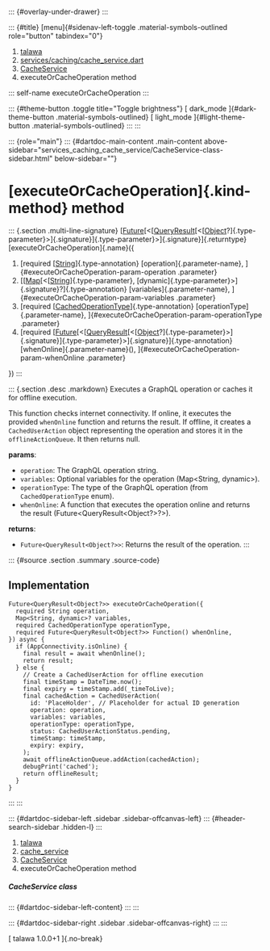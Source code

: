 ::: {#overlay-under-drawer}
:::

::: {#title}
[menu]{#sidenav-left-toggle .material-symbols-outlined role="button"
tabindex="0"}

1.  [talawa](../../index.html)
2.  [services/caching/cache_service.dart](../../services_caching_cache_service/)
3.  [CacheService](../../services_caching_cache_service/CacheService-class.html)
4.  executeOrCacheOperation method

::: self-name
executeOrCacheOperation
:::

::: {#theme-button .toggle title="Toggle brightness"}
[ dark_mode ]{#dark-theme-button .material-symbols-outlined} [
light_mode ]{#light-theme-button .material-symbols-outlined}
:::
:::

::: {role="main"}
::: {#dartdoc-main-content .main-content above-sidebar="services_caching_cache_service/CacheService-class-sidebar.html" below-sidebar=""}
<div>

# [executeOrCacheOperation]{.kind-method} method

</div>

::: {.section .multi-line-signature}
[[Future](https://api.flutter.dev/flutter/dart-core/Future-class.html)[\<[[QueryResult](https://pub.dev/documentation/graphql/5.2.0-beta.9/graphql/QueryResult-class.html)[\<[[Object](https://api.flutter.dev/flutter/dart-core/Object-class.html)?]{.type-parameter}\>]{.signature}]{.type-parameter}\>]{.signature}]{.returntype}
[executeOrCacheOperation]{.name}({

1.  [required
    [[String](https://api.flutter.dev/flutter/dart-core/String-class.html)]{.type-annotation}
    [operation]{.parameter-name},
    ]{#executeOrCacheOperation-param-operation .parameter}
2.  [[[Map](https://api.flutter.dev/flutter/dart-core/Map-class.html)[\<[[String](https://api.flutter.dev/flutter/dart-core/String-class.html)]{.type-parameter},
    [dynamic]{.type-parameter}\>]{.signature}?]{.type-annotation}
    [variables]{.parameter-name},
    ]{#executeOrCacheOperation-param-variables .parameter}
3.  [required
    [[CachedOperationType](../../enums_enums/CachedOperationType.html)]{.type-annotation}
    [operationType]{.parameter-name},
    ]{#executeOrCacheOperation-param-operationType .parameter}
4.  [required
    [[Future](https://api.flutter.dev/flutter/dart-core/Future-class.html)[\<[[QueryResult](https://pub.dev/documentation/graphql/5.2.0-beta.9/graphql/QueryResult-class.html)[\<[[Object](https://api.flutter.dev/flutter/dart-core/Object-class.html)?]{.type-parameter}\>]{.signature}]{.type-parameter}\>]{.signature}]{.type-annotation}
    [whenOnline]{.parameter-name}(),
    ]{#executeOrCacheOperation-param-whenOnline .parameter}

})
:::

::: {.section .desc .markdown}
Executes a GraphQL operation or caches it for offline execution.

This function checks internet connectivity. If online, it executes the
provided `whenOnline` function and returns the result. If offline, it
creates a `CachedUserAction` object representing the operation and
stores it in the `offlineActionQueue`. It then returns null.

**params**:

-   `operation`: The GraphQL operation string.
-   `variables`: Optional variables for the operation (Map\<String,
    dynamic\>).
-   `operationType`: The type of the GraphQL operation (from
    `CachedOperationType` enum).
-   `whenOnline`: A function that executes the operation online and
    returns the result (Future\<QueryResult\<Object?\>?\>).

**returns**:

-   `Future<QueryResult<Object?>>`: Returns the result of the operation.
:::

::: {#source .section .summary .source-code}
## Implementation

``` language-dart
Future<QueryResult<Object?>> executeOrCacheOperation({
  required String operation,
  Map<String, dynamic>? variables,
  required CachedOperationType operationType,
  required Future<QueryResult<Object?>> Function() whenOnline,
}) async {
  if (AppConnectivity.isOnline) {
    final result = await whenOnline();
    return result;
  } else {
    // Create a CachedUserAction for offline execution
    final timeStamp = DateTime.now();
    final expiry = timeStamp.add(_timeToLive);
    final cachedAction = CachedUserAction(
      id: 'PlaceHolder', // Placeholder for actual ID generation
      operation: operation,
      variables: variables,
      operationType: operationType,
      status: CachedUserActionStatus.pending,
      timeStamp: timeStamp,
      expiry: expiry,
    );
    await offlineActionQueue.addAction(cachedAction);
    debugPrint('cached');
    return offlineResult;
  }
}
```
:::
:::

::: {#dartdoc-sidebar-left .sidebar .sidebar-offcanvas-left}
::: {#header-search-sidebar .hidden-l}
:::

1.  [talawa](../../index.html)
2.  [cache_service](../../services_caching_cache_service/)
3.  [CacheService](../../services_caching_cache_service/CacheService-class.html)
4.  executeOrCacheOperation method

##### CacheService class

::: {#dartdoc-sidebar-left-content}
:::
:::

::: {#dartdoc-sidebar-right .sidebar .sidebar-offcanvas-right}
:::
:::

[ talawa 1.0.0+1 ]{.no-break}
